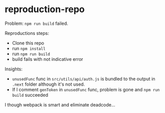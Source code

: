# reproduction-repo

Problem:
`npm run build` failed.

Reproductions steps:
* Clone this repo
* run `npm install`
* run `npm run build`
* build fails with not indicative error

Insights:
* `unusedFunc` func in `src/utils/api/auth.js` is bundled to the output in `.next` folder although it's not used.
* If I comment `genToken` in `unusedFunc` func, problem is gone and `npm run build` succeeded

I though webpack is smart and eliminate deadcode...
